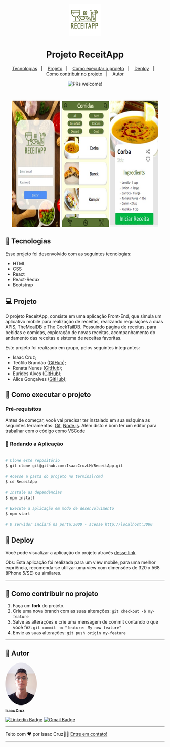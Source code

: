 <div align="center">
 <img alt="logo" src="./src/images/logoreceitapp.png" width="100px">
</div>

<h1 align="center">
  Projeto ReceitApp
</h1>

<p align="center">
  <a href="#-tecnologias">Tecnologias</a>&nbsp;&nbsp;&nbsp;|&nbsp;&nbsp;&nbsp;
  <a href="#-projeto">Projeto</a>&nbsp;&nbsp;&nbsp;|&nbsp;&nbsp;&nbsp;
  <a href="#-como-executar-o-projeto">Como executar o projeto</a>&nbsp;&nbsp;&nbsp;|&nbsp;&nbsp;&nbsp;
  <a href="#-deploy">Deploy</a>&nbsp;&nbsp;&nbsp;|&nbsp;&nbsp;&nbsp;
  <a href="#-como-contribuir-no-projeto">Como contribuir no projeto</a>&nbsp;&nbsp;&nbsp;|&nbsp;&nbsp;&nbsp;
  <a href="#-autor">Autor</a>
</p>

<p align="center">
 <img src="https://img.shields.io/static/v1?label=PRs&message=welcome&color=49AA26&labelColor=000000" alt="PRs welcome!" />
</p>

<br>

<p align="center">
  <img alt="Projeto_1" src="./public/ReceitApp_1.jpeg" height="400px" width="30%">
  <img alt="Projeto_2" src="./public/ReceitApp_2.jpeg" height="400px" width="30%">
  <img alt="Projeto_3" src="./public/ReceitApp_3.jpeg" height="400px" width="30%">
</p>

## 🚀 Tecnologias

Esse projeto foi desenvolvido com as seguintes tecnologias:

- HTML
- CSS
- React
- React-Redux
- Bootstrap

## 💻 Projeto

O projeto ReceitApp, consiste em uma aplicação Front-End, que simula um aplicativo mobile para realização de receitas, realizando requisições a duas APIS, TheMealDB e The CockTailDB. Possuindo página de receitas, para bebidas e comidas, exploração de novas receitas, acompanhamento do andamento das receitas e sistema de receitas favoritas.

Este projeto foi realizado em grupo, pelos seguintes integrantes:
- Isaac Cruz;
- Teófilo Brandão ([GitHub](https://github.com/teofilobrandao));
- Renata Nunes ([GitHub](https://github.com/renatapnunes));
- Eurides Alves ([GitHub](https://github.com/EuridesAlves));
- Alice Gonçalves ([GitHub](https://github.com/AliceGS19));

## 🚀 Como executar o projeto

### Pré-requisitos

Antes de começar, você vai precisar ter instalado em sua máquina as seguintes ferramentas:
[Git](https://git-scm.com), [Node.js](https://nodejs.org/en/). 
Além disto é bom ter um editor para trabalhar com o código como [VSCode](https://code.visualstudio.com/)

### 🎲 Rodando a Aplicação

```bash

# Clone este repositório
$ git clone git@github.com:IsaacCruzLM/ReceitApp.git

# Acesse a pasta do projeto no terminal/cmd
$ cd ReceitApp

# Instale as dependências
$ npm install

# Execute a aplicação em modo de desenvolvimento
$ npm start

# O servidor inciará na porta:3000 - acesse http://localhost:3000

```

## 🔖 Deploy

Você pode visualizar a aplicação do projeto através [desse link](https://isaaccruzlm.github.io/ReceitApp/).

Obs: Esta aplicação foi realizada para um view mobile, para uma melhor expriência, recomenda-se utilizar uma view com dimensões de 320 x 568 (iPhone 5/SE) ou similares.

---

## 💪 Como contribuir no projeto

1. Faça um **fork** do projeto.
2. Crie uma nova branch com as suas alterações: `git checkout -b my-feature`
3. Salve as alterações e crie uma mensagem de commit contando o que você fez: `git commit -m "feature: My new feature"`
4. Envie as suas alterações: `git push origin my-feature`

---

## 🦸 Autor

<a href="https://www.linkedin.com/in/isaaccruzz/">
 <img style="border-radius: 50%;" src="./public/profile.jpeg" width="100px;" alt=""/>
 <br />
 <sub><b>Isaac Cruz</b></sub></a>
 <br />

[![Linkedin Badge](https://img.shields.io/badge/-Isaac-blue?style=flat-square&logo=Linkedin&logoColor=white&link=https://www.linkedin.com/in/isaaccruzz/)](https://www.linkedin.com/in/isaaccruzz/) 
[![Gmail Badge](https://img.shields.io/badge/-isaac.clm1@gmail.com-c14438?style=flat-square&logo=Gmail&logoColor=white&link=mailto:isaac.clm1@gmail.com)](mailto:isaac.clm1@gmail.com)

---

Feito com ❤️ por Isaac Cruz👋🏽 [Entre em contato!](https://www.linkedin.com/in/isaaccruzz/)

---
